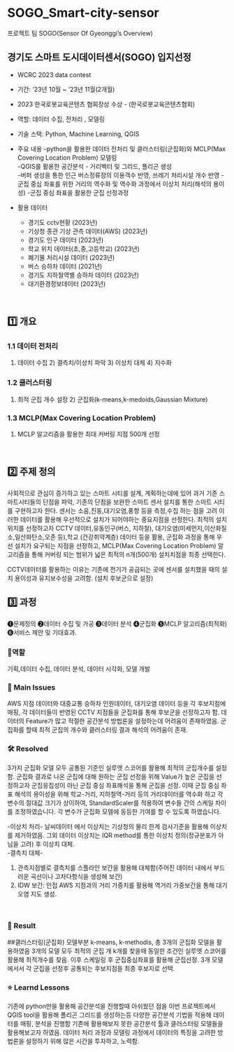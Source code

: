 # SOGO_Smart-city-sensor
프로젝트 팀 SOGO(Sensor Of Gyeonggi’s Overview)

## 경기도 스마트 도시데이터센서(SOGO) 입지선정
- WCRC 2023 data contest
- 기간: ‘23년 10월 ~ ‘23년 11월(2개월)
- 2023 한국로봇교육콘텐츠 협회장상 수상 - (한국로봇교육콘텐츠협회)
- 역할: 데이터 수집, 전처리 , 모델링

- 기술 스택: Python, Machine Learning, QGIS
- 주요 내용
  -python을 활용한 데이터 전처리 및 클러스터링(군집화)와 MCLP(Max Covering Location Problem) 모델링 <br>
  -QGIS를 활용한 공간분석 - 거리벡터 및 그리드, 폴리곤 생성 <br>
  -버퍼 생성을 통한 인근 버스정류장의 이용객수 반영, 쓰레기 처리시설 개수 반영
  -군집 중심 좌표를 위한 거리의 역수화 및 역수화 과정에서 이상치 처리(해석의 용이성)
  -군집 중심 좌표을 활용한 군집 선정과정


- 활용 데이터
  - 경기도 cctv현황 (2023년)
  - 기상청 종관 기상 관측 데이터(AWS) (2023년)
  - 경기도 인구 데이터 (2023년)
  - 학교 위치 데이터(초,중,고등학교) (2023년)
  - 폐기물 처리시설 데이터 (2023년)
  - 버스 승하차 데이터 (2021년)
  - 경기도 지하철역별 승하차 데이터 (2023년)
  - 대기환경정보데이터 (2023년)
<br>


## 1️⃣ 개요
### 1.1 데이터 전처리
1) 데이터 수집 2) 결측치/이상치 파악 3) 이상치 대체 4) 지수화
### 1.2 클러스터링
1) 최적 군집 개수 설정 2) 군집화(k-means,k-medoids,Gaussian Mixture)
### 1.3 MCLP(Max Covering Location Problem)
1) MCLP 알고리즘을 활용한 최대 커버링 지점 500개 선정
<br>

## 2️⃣ 주제 정의
사회적으로 관심이 증가하고 있는 스마트 시티를 설계, 계획하는데에 있어 과거 기존 스마트시티들의 단점을 파악, 기존의 단점을 보완한
스마트 센서 설치를 통한 스마트 시티를 구현하고자 한다. 센서는 소음,진동,대기오염,풍향 등을 측정,수집 하는 점을 고려 이러한 데이터를 활용해 우선적으로 설치가 되어야하는 중요지점을 선정한다. 최적의 설치 위치를 선정하고자 CCTV 데이터,유동인구(버스, 지하철), 대기오염(미세먼지,이산화질소,일산화탄소,오존 등),학교 (건강취약계층) 데이터 등을 활용, 군집화 과정을 통해 우선 설치가 요구되는 지점을 선정하고, MCLP(Max Covering Location Problem) 알고리즘을 통해 커버링 되는 범위가 넓은 최적의 n개(500개) 설치치점을 최종 선택한다.

CCTV데이터를 활용하는 이유는 기존에 전기가 공급되는 곳에 센서를 설치했을 때의 설치 용이성과 유지보수성을 고려함. (설치 후보군으로 설정)
<br>

## 3️⃣ 과정 

❶문제정의 ❷데이터 수집 및 가공 ❸데이터 분석 ❹군집화 ❺MCLP 알고리즘(최적화) ❻서비스 제안 및 기대효과.

### 👤역할
기획,데이터 수집, 데이터 분석, 데이터 시각화, 모델 개발
<br>

### 🧐 Main Issues
AWS 지점 데이터와 대중교통 승하차 인원데이터, 대기오염 데이터 등을 각 후보지점에 매핑, 각 데이터들이 반영된 CCTV 지점들을 군집화를 통해 후보군을 선정하고자 함.
데이터의 Feature가 많고 적절한 공간분석 방법론을 설정하는데 어려움이 존재하였음.
군집화를 할때 최적 군집의 개수와 클러스터링 결과 해석의 어려움이 존재.

### 🛠️ Resolved
3가지 군집화 모델 모두 공통된 기준인 실루엣 스코어를 활용해 최적의 군집개수를 설정함.
군집화 결과로 나온 군집에 대해 원하는 군집 선정을 위해 Value가 높은 군집을 선정하고자 군집응집성이 아닌 군집 중심 좌표해석을 통해 군집을 선정.
이때 군집 중심 좌표 해석의 용이성을 위해 학교-거리, 지하철역-거리 등의 거리데이터를 역수화 하고 
각 변수의 절대값 크기가 상이하여, StandardScaler를 적용하여 변수들 간의 스케일 차이를 조정하였습니다. 
각 변수가 군집화 모델에 동등한 기여를 할 수 있도록 하였습니다.

-이상치 처리-
날씨데이터 에서 이상치는 기상청의 물리 한계 검사기준을 활용해 이상치를 제거하였음.
그외 데이터 이상치는 IQR method를 통한 이상치 정의(정규분포가 아님을 고려) 후 이상치 대체.
<br/>
-결측치 대체-<br/>
1. 관측지점별로 결측치를 스플라인 보간을 활용해 대체함(주어진 데이터 내에서 부드러운 곡선이나 고차다항식을 생성해 보간) <br/>
2. IDW 보간: 인접 AWS 지점과의 거리 가중치를 활용해 역거리 가중보간을 통해 대기오염 지도 생성. <br/>

<br>

### 🎯 Result
##클러스터링(군집화) 모델부분
 k-means, k-methodis, 총 3개의 군집화 모델을 활용하였음
 3개의 모델 모두 최적의 군집 개 k개를 찾을때 동일한 조건인 실루엣 스코어를 활용해 최적개수를 찾음.
 이후 스케일링 후 군집중심좌표를 활용해 군집선정.
 3개 모델에서서 각 군집을 선정후 공통되는 후보지점을 최종 후보지로 선택.

### ⭐ Learnd Lessons
기존에 python만을 활용해 공간분석을 진행할때 아쉬웠던 점을
이번 프로젝트에서 QGIS tool을 활용해 폴리곤 그리드를 생성하는등 다양한 공간분석 기법을 적용해 데이터를 매핑, 분석을 진행함
기존에 활용해보지 못한 공간분석 툴과 클러스터링 모델들을 활용해보고자 하였음.
데이터 처리 과정과 모델링 과정에서 데이터의 특징을 고려한 방법론을 설정하기 위해 많은 시간을 투자하고, 노력함.






